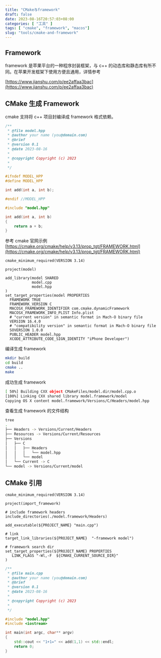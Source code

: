```yaml
---
title: "CMake与framework"
draft: false
date: 2023-08-16T20:57:03+08:00
categories: [ "工具" ]
tags: [ "cmake", "framework", "macos"]
slug: "tools/cmake-and-framework"
---
```



## Framework

framework 是苹果平台的一种程序封装框架，与 c++ 的动态库和静态库有所不同。在苹果开发框架下使用方便且通用，详情参考

[https://www.jianshu.com/p/ee2affaa3bac](https://www.jianshu.com/p/ee2affaa3bac)

## CMake 生成 Framework

cmake 支持将 c++ 项目封编译成 framework 格式依赖。

```cpp
/**
 * @file model.hpp
 * @author your name (you@domain.com)
 * @brief 
 * @version 0.1
 * @date 2023-08-16
 * 
 * @copyright Copyright (c) 2023
 * 
 */

#ifndef MODEL_HPP
#define MODEL_HPP

int add(int a, int b);

#endif //MODEL_HPP
```

```cpp
#include "model.hpp"

int add(int a, int b)
{
    return a + b;
}
```

参考 cmake 官网示例 [https://cmake.org/cmake/help/v3.13/prop_tgt/FRAMEWORK.html](https://cmake.org/cmake/help/v3.13/prop_tgt/FRAMEWORK.html)

```
cmake_minimum_required(VERSION 3.14)

project(model)

add_library(model SHARED
            model.cpp
            model.hpp
)
set_target_properties(model PROPERTIES
  FRAMEWORK TRUE
  FRAMEWORK_VERSION C
  MACOSX_FRAMEWORK_IDENTIFIER com.cmake.dynamicFramework
  MACOSX_FRAMEWORK_INFO_PLIST Info.plist
  # "current version" in semantic format in Mach-O binary file
  VERSION 16.4.0
  # "compatibility version" in semantic format in Mach-O binary file
  SOVERSION 1.0.0
  PUBLIC_HEADER model.hpp
  XCODE_ATTRIBUTE_CODE_SIGN_IDENTITY "iPhone Developer")
```

编译生成 framework

```bash
mkdir build
cd build
cmake ..
make
```

成功生成 framework

```bash
[ 50%] Building CXX object CMakeFiles/model.dir/model.cpp.o
[100%] Linking CXX shared library model.framework/model
Copying OS X content model.framework/Versions/C/Headers/model.hpp
```

查看生成 framework 的文件结构

```bash
tree
.
├── Headers -> Versions/Current/Headers
├── Resources -> Versions/Current/Resources
├── Versions
│   ├── C
│   │   ├── Headers
│   │   │   └── model.hpp
│   │   └── model
│   └── Current -> C
└── model -> Versions/Current/model
```

## CMake 引用

```
cmake_minimum_required(VERSION 3.14)

project(import_framework)

# include framework headers
include_directories(./model.framework/Headers)

add_executable(${PROJECT_NAME} "main.cpp")

# link
target_link_libraries(${PROJECT_NAME}  "-framework model")

# framework search dir
set_target_properties(${PROJECT_NAME} PROPERTIES
   LINK_FLAGS "-Wl,-F  ${CMAKE_CURRENT_SOURCE_DIR}"
)
```

```cpp
/**
 * @file main.cpp
 * @author your name (you@domain.com)
 * @brief 
 * @version 0.1
 * @date 2023-08-16
 * 
 * @copyright Copyright (c) 2023
 * 
 */

#include "model.hpp"
#include <iostream>

int main(int argc, char** argv)
{
    std::cout << "1+1=" << add(1,1) << std::endl;
    return 0;
}
```
